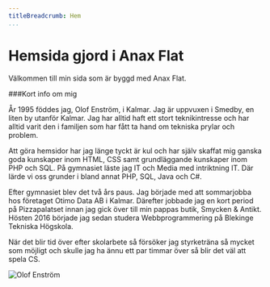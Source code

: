 ```yaml
---
titleBreadcrumb: Hem
...
```

Hemsida gjord i Anax Flat
===============================
Välkommen till min sida som är byggd med Anax Flat.

###Kort info om mig

År 1995 föddes jag, Olof Enström, i Kalmar. Jag är uppvuxen i Smedby, en liten by utanför Kalmar. Jag har alltid haft ett stort teknikintresse och har alltid varit den i familjen som har fått ta hand om tekniska prylar och problem.

Att göra hemsidor har jag länge tyckt är kul och har själv skaffat mig ganska goda kunskaper inom HTML, CSS samt grundläggande kunskaper inom PHP och SQL. På gymnasiet läste jag IT och Media med intriktning IT. Där lärde vi oss grunder i bland annat PHP, SQL, Java och C#.

Efter gymnasiet blev det två års paus. Jag började med att sommarjobba hos företaget Otimo Data AB i Kalmar. Därefter jobbade jag en kort period på Pizzapalatset innan jag gick över till min pappas butik, Smycken & Antikt. Hösten 2016 började jag sedan studera Webbprogrammering på Blekinge Tekniska Högskola.

När det blir tid över efter skolarbete så försöker jag styrketräna så mycket som möjligt och skulle jag ha ännu ett par timmar över så blir det väl att spela CS.

![Olof Enström](img/olof-facebook-picture.jpg "Olof Enström")
